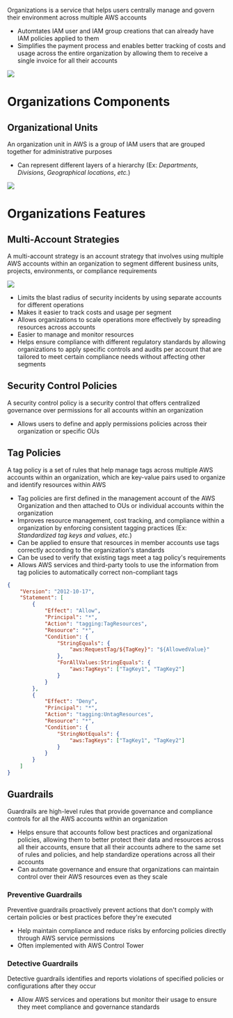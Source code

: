 Organizations is a service that helps users centrally manage and govern their environment across multiple AWS accounts

* Automtates IAM user and IAM group creations that can already have IAM policies applied to them
* Simplifies the payment process and enables better tracking of costs and usage across the entire organization by allowing them to receive a single invoice for all their accounts

![](https://github.com/JonmarCorpuz/SecondBrain/blob/main/Assets/Whitespace.png)

# Organizations Components

## Organizational Units

An organization unit in AWS is a group of IAM users that are grouped together for administrative purposes

* Can represent different layers of a hierarchy (Ex: *Departments*, *Divisions*, *Geographical locations*, *etc.*)

![](https://github.com/JonmarCorpuz/SecondBrain/blob/main/Assets/Whitespace.png)

# Organizations Features

## Multi-Account Strategies

A multi-account strategy is an account strategy that involves using multiple AWS accounts within an organization to segment different business units, projects, environments, or compliance requirements

![](https://github.com/JonmarCorpuz/SecondBrain/blob/main/Assets/_OfhL2ctQbGn4S9nLeGx_g_587c34ae590a42d986646ff247b24ff1_Reading4.6A.png)

* Limits the blast radius of security incidents by using separate accounts for different operations
* Makes it easier to track costs and usage per segment
* Allows organizations to scale operations more effectively by spreading resources across accounts
* Easier to manage and monitor resources
* Helps ensure compliance with different regulatory standards by allowing organizations to apply specific controls and audits per account that are tailored to meet certain compliance needs without affecting other segments

## Security Control Policies

A security control policy is a security control that offers centralized governance over permissions for all accounts within an organization

* Allows users to define and apply permissions policies across their organization or specific OUs

## Tag Policies

A tag policy is a set of rules that help manage tags across multiple AWS accounts within an organization, which are key-value pairs used to organize and identify resources within AWS

* Tag policies are first defined in the management account of the AWS Organization and then attached to OUs or individual accounts within the organization
* Improves resource management, cost tracking, and compliance within a organization by enforcing consistent tagging practices (Ex: *Standardized tag keys and values*, *etc.*)
* Can be applied to ensure that resources in member accounts use tags correctly according to the organization's standards
* Can be used to verify that existing tags meet a tag policy's requirements
* Allows AWS services and third-party tools to use the information from tag policies to automatically correct non-compliant tags

```JSON
{
    "Version": "2012-10-17",
    "Statement": [
        {
            "Effect": "Allow",
            "Principal": "*",
            "Action": "tagging:TagResources",
            "Resource": "*",
            "Condition": {
                "StringEquals": {
                    "aws:RequestTag/${TagKey}": "${AllowedValue}"
                },
                "ForAllValues:StringEquals": {
                    "aws:TagKeys": ["TagKey1", "TagKey2"]
                }
            }
        },
        {
            "Effect": "Deny",
            "Principal": "*",
            "Action": "tagging:UntagResources",
            "Resource": "*",
            "Condition": {
                "StringNotEquals": {
                    "aws:TagKeys": ["TagKey1", "TagKey2"]
                }
            }
        }
    ]
}
```

## Guardrails

Guardrails are high-level rules that provide governance and compliance controls for all the AWS accounts within an organization

* Helps ensure that accounts follow best practices and organizational policies, allowing them to better protect their data and resources across all their accounts, ensure that all their accounts adhere to the same set of rules and policies, and help standardize operations across all their accounts
* Can automate governance and ensure that organizations can maintain control over their AWS resources even as they scale 

### Preventive Guardrails

Preventive guardrails proactively prevent actions that don't comply with certain policies or best practices before they're executed

* Help maintain compliance and reduce risks by enforcing policies directly through AWS service permissions
* Often implemented with AWS Control Tower

### Detective Guardrails

Detective guardrails identifies and reports violations of specified policies or configurations after they occur

* Allow AWS services and operations but monitor their usage to ensure they meet compliance and governance standards
